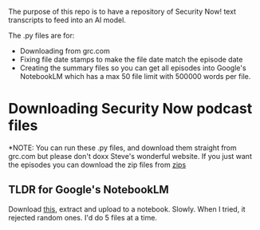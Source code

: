 The purpose of this repo is to have a repository of Security Now! text transcripts to feed into an AI model.

The .py files are for:

- Downloading from grc.com
- Fixing file date stamps to make the file date match the episode date
- Creating the summary files so you can get all episodes into Google's NotebookLM which has a max 50 file limit with 500000 words per file.

# Downloading Security Now podcast files

*NOTE: You can run these .py files, and download them straight from grc.com but please don't doxx Steve's wonderful website. If you just want the episodes you can download the zip files from [zips](/zips/)

## TLDR for Google's NotebookLM

Download [this](/summarized/summarized001-1021.zip), extract and upload to a notebook. Slowly. When I tried, it rejected random ones. I'd do 5 files at a time.
